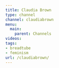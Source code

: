 ```yaml
---
title: Claudia Brown
type: channel
channel: claudiabrown
menu:
  main:
    parent: Channels
videos:
tags:
- breadtube
- feminism
url: /claudiabrown/
---
```

